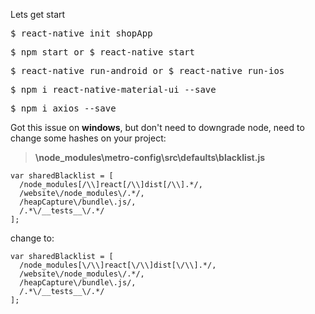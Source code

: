 Lets get start
<div class="highlight highlight-source-shell"><pre>
$ react-native init shopApp</pre></div>
<div class="highlight highlight-source-shell"><pre>
$ npm start or $ react-native start</pre></div>
<div class="highlight highlight-source-shell"><pre>
$ react-native run-android or $ react-native run-ios</pre></div>
<div class="highlight highlight-source-shell"><pre>
$ npm i react-native-material-ui --save</pre></div>
<div class="highlight highlight-source-shell"><pre>
$ npm i axios --save</pre></div>

Got this issue on **windows**, but don't need to downgrade node, need to change some hashes on  your project:

> **\node_modules\metro-config\src\defaults\blacklist.js**

```
var sharedBlacklist = [
  /node_modules[/\\]react[/\\]dist[/\\].*/,
  /website\/node_modules\/.*/,
  /heapCapture\/bundle\.js/,
  /.*\/__tests__\/.*/
];
```

change to:

```
var sharedBlacklist = [
  /node_modules[\/\\]react[\/\\]dist[\/\\].*/,
  /website\/node_modules\/.*/,
  /heapCapture\/bundle\.js/,
  /.*\/__tests__\/.*/
];
```